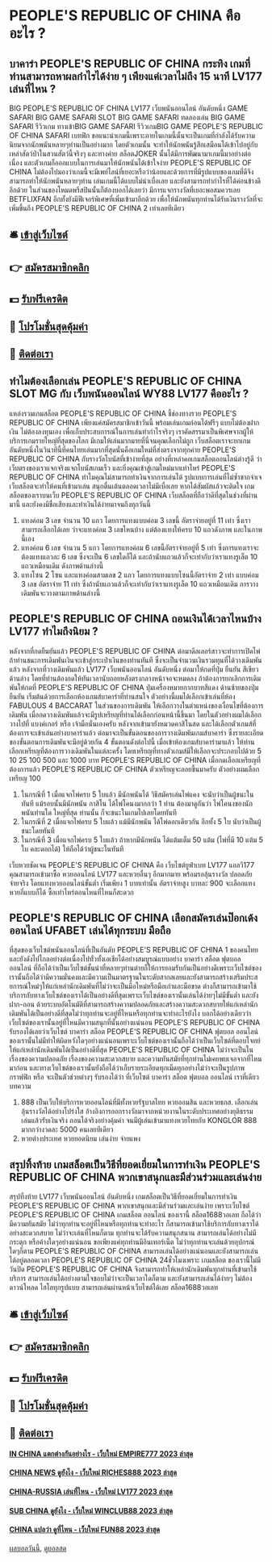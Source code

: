 # PEOPLE'S REPUBLIC OF CHINA คืออะไร ?
## บาคาร่า PEOPLE'S REPUBLIC OF CHINA กระทิง เกมที่ท่านสามารถหาผลกำไรได้ง่าย ๆ เพียงแค่เวลาไม่ถึง 15 นาที LV177 เล่นที่ไหน ?
BIG PEOPLE'S REPUBLIC OF CHINA LV177 เว็บพนันออนไลน์ อันดับหนึ่ง GAME SAFARI BIG GAME SAFARI SLOT BIG GAME SAFARI ทดลองเล่น BIG GAME SAFARI รีวิวเกม ทางเข้าBIG GAME SAFARI รีวิวเกมBIG GAME PEOPLE'S REPUBLIC OF CHINA SAFARI
เบทฟิก ขอแนะนำเกมนี้เพราะภายในเกมนี้นั้นจะเป็นเกมที่กำลังได้รับความนิยมจากนักพนันหลายๆท่านเป็นอย่างมาก โดยตัวเกมนั้น จะทำให้นักพนันรู้สึกเสมือนได้เข้าไปอยู่กับเหล่าสัตว์ป่าในสวนสัตว์นี้จริงๆ และทางค่าย สล็อตJOKER นั้นได้มีการพัฒนามาเกมนี้มาอย่างต่อเนื่อง และตัวเกมก็ออกแบบในการเล่นมาให้นักพนันได้เข้าใจง่าย PEOPLE'S REPUBLIC OF CHINA ไม่ต้องไปมองว่าเกมนี้จะมีเพย์ไลน์ที่เยอะหรือว่าน้อยและด้วยการที่มีรูปแบบของเกมที่ดีจึงสามารถทำให้นักพนันหลายๆท่าน เล่นเกมนี้ได้แบบไม่น่าเบื่อเลย และยังสามารถทำกำไรที่ได้ค่อนข้างดีอีกด้วย ในส่วนของโหมดพรีสปินนั้นก็ต้องบอกได้เลยว่า มีการแจกรางวัลที่เยอะพอสมควรเลย BETFLIXFAN อีกทั้งยังมีฟีเจอร์พิเศษที่เพิ่มเข้ามาอีกด้วย เพื่อให้นักพนันทุกท่านได้รับเงินรางวัลที่จะเพิ่มขึ้นถึง PEOPLE'S REPUBLIC OF CHINA 2 เท่าเลยทีเดียว

## 🛎 [เข้าสู่เว็บไซต์](https://bit.ly/3SdLNi2)
## 👉 [สมัครสมาชิกคลิก](https://bit.ly/3SdLNi2)
## 💵 [รับฟรีเครดิต](https://bit.ly/3dyRKHj)
## 👑 [โปรโมชั่นสุดคุ้มค่า](https://bit.ly/3dyRKHj)
## 📱 [ติดต่อเรา](https://bit.ly/3dyRKHj)

## ทำไมต้องเลือกเล่น PEOPLE'S REPUBLIC OF CHINA SLOT MG กับ เว็บพนันออนไลน์ WY88 LV177 คืออะไร ?
แหล่งรวมเกมสล็อต PEOPLE'S REPUBLIC OF CHINA ชี้ช่องทางรวย PEOPLE'S REPUBLIC OF CHINA เพียงแค่สมัครสมาชิกเข้าวันนี้ พร้อมเล่นเกมก่อนได้ฟรีๆ แบบไม่ต้องฝากเงิน ไม่ต้องลงทุนเอง เพื่อเก็บประสบการณ์ในการเล่นทำกำไรจริงๆ
เราคัดสรรมาเป็นพิเศษจากผู้ให้บริการเกมรายใหญ่ที่สุดของโลก มีเกมให้เล่นมากมายที่นี่จนคุณเลือกไม่ถูก เว็บสล็อตเราจะยกเกมอันดับหนึ่งในวินาทีนี้ที่คนไทยเล่นมากที่สุดนั่นคือเกมใหม่ที่ส่งตรงจากทุกค่าย PEOPLE'S REPUBLIC OF CHINA กับรางวัลโบนัสที่เข้าง่ายที่สุด อย่างที่เหล่าคอเกมสล็อตออนไลน์ต่างรู้ดี ว่าเว็บตรงของเราแจกจริงแจกโบนัสเกมเร็ว และยิ่งคุณเข้าสู่เกมใหม่มากเท่าไหร่ PEOPLE'S REPUBLIC OF CHINA ทำไมคุณไม่สามารถทำเงินจากการเล่นได้
รูปแบบการเล่นที่ไม่ซ้ำซากจำเจ เว็บสล็อตจะทำให้คนที่เข้ามาเล่น สนุกตื่นเต้นตลอดเวลาไม่มีเบื่อเลย หากได้สัมผัสแล้วจะติดใจ เกมสล็อตของเราบนเว็บ PEOPLE'S REPUBLIC OF CHINA เว็บสล็อตที่ถือว่าดีที่สุดในช่วงที่ผ่านมานี้ และยังคงมีชื่อเสียงและทำเงินได้ง่ายมาจนถึงทุกวันนี้
1. แทงค่อม 3 เลข จำนวน 10 แถว โดยการแทงแบบค่อม 3 เลขนี้ อัตราจ่ายอยู่ที่ 11 เท่า ซึ่งเราสามารถเลือกได้เลย ว่าจะแทงค่อม 3 เลขไหนบ้าง แต่ต้องแทงให้ครบ 10 แถวดังภาพ และในภาพนี้เอง
2. แทงค่อม 6 เลข จำนวน 5 แถว โดยการแทงค่อม 6 เลขนี้อัตราจ่ายอยู่ที่ 5 เท่า ซึ่งการแทงเราจะต้องแทงแถวละ 6 เลข ซึ่งจะเป็น 6 เลขใดก็ได้ และถ้านับแถวแล้วก็จะเท่ากับว่าเราแทงรูเล็ต 10 แถวเหมือนเดิม ดังภาพด้านล่างนี้
3. แทงโซน 2 โซน และแทงค่อมสามเลข 2 แถว โดยการแทงแบบโซนนี้อัตราจ่าย 2 เท่า แบบค่อม 3 เลข อัตราจ่าย 11 เท่า ซึ่งถ้านับแถวแล้วก็จะเท่ากับว่าเราแทงรูเล็ต 10 แถวเหมือนเดิม การวางเดิมพันจะวางตามภาพด้านล่างนี้

## PEOPLE'S REPUBLIC OF CHINA ถอนเงินได้เวลาไหนบ้าง LV177 ทำไมถึงนิยม ?
หลังจากที่กดยืนยันแล้ว PEOPLE'S REPUBLIC OF CHINA ต่อมาดีลเลอร์สาวจะทำการเปิดไพ่ ถ้าท่านชนะการเดิมพันเงินจะเข้าสู่กระเป๋าเงินของท่านทันที ซึ่งจะเป็นจำนวนเงินรวมทุนที่ได้วางเดิมพันแล้ว
หลังจากที่วางเดิมพันแล้ว LV177 เว็บพนันออนไลน์ อันดับหนึ่ง ต่อมาให้กดที่ปุ่ม ยืนยัน สีเขียวด้านล่าง โดยที่ท่านต้องกดให้ทันเวลานับถอยหลังตรงกลางหน้าจอจะหมดลง ถ้าต้องการยกเลิกการเดิมพันให้กดที่ PEOPLE'S REPUBLIC OF CHINA ปุ่มเครื่องหมายกากบาทสีแดง ด้านซ้ายของปุ่ม ยืนยัน
เริ่มต้นด้วยการเลือกห้องเกมส์บาคาร่าที่ท่านสนใจ ตัวอย่างนี้ผมได้เลือกเข้าเล่นที่ห้อง FABULOUS 4 BACCARAT
ในส่วนของการเดิมพัน ให้เลือกวางในตำแหน่งของเงื่อนไขที่ต้องการเดิมพัน เมื่อกดวางเดิมพันแล้วจะมีรูปเหรียญที่ท่านได้เลือกก่อนหน้านี้ขึ้นมา โดยในตัวอย่างผมได้เลือกวางไปที่ แบงค์เกอร์ หรือ เจ้ามือนั่นเองครับ
หลังจากเข้ามายังหมวดคาสิโนสด และได้เลือกตัวเกมส์ที่ต้องการจะเข้าเล่นอย่างบาคาร่าแล้ว ต่อมาจะเป็นขั้นตอนของการวางเดิมพันเกมส์บาคาร่า ซึ่งรายละเอียดของขั้นตอนการเดิมพันจะมีอยู่ด้วยกัน 4 ขั้นตอนดังต่อไปนี้
เมื่อเข้าห้องเกมส์บาคาร่ามาแล้ว ให้ท่านเลือกเหรียญที่ต้องการวางเดิมพันในแต่ละครั้ง โดยเหรียญที่ทางตัวเกมส์มีให้เลือกจะประกอบไปด้วย 5 10 25 100 500 และ 1000 บาท PEOPLE'S REPUBLIC OF CHINA เมื่อกดเลือกเหรียญที่ต้องการแล้ว PEOPLE'S REPUBLIC OF CHINA ตัวเหรียญจะลอยขึ้นมาครับ ตัวอย่างผมเลือกเหรียญ 100
1. ในกรณีที่ 1 เมื่อแจกไพ่ครบ 5 ใบแล้ว มีนักพนันได้ วิธีสมัครเล่นไพ่แคง จะนับว่าเป็นผู้ชนะในทันที แม้รอบนั้นมีนักพนัน กาสิโน ได้ไพ่โคนงมากกว่า 1 ท่าน ต้องมาดูกันว่า ไพ่โคนงของนักพนันท่านใด ใหญ่ที่สุด ท่านนั้น ก็จะชนะในเกมไปเลยโดยทันที
2. ในกรณีที่ 2 เมื่อแจกไพ่ครบ 5 ใบแล้ว แม้มีนักพนัน ได้ไพ่ดอกเดียวกัน อีกทั้ง 5 ใบ นับว่าเป็นผู้ชนะโดยทันที
3. ในกรณีที่ 3 เมื่อแจกไพ่ครบ 5 ใบแล้ว ถ้าหากมีนักพนัน ได้แต้มเต็ม 50 แต้ม (ไพ่ที่มี 10 แต้ม 5 ใบ คละดอกได้) ให้ถือได้ว่าผู้ชนะในทันที

เว็บหวยชัดเจน PEOPLE'S REPUBLIC OF CHINA คือ เว็บไซต์ยูฟ่าเบท LV177 แอลวี177 คุณสามารถเข้ามาซื้อ หวยออนไลน์ LV177 และหวยอื่นๆ อีกมากมาย พร้อมรอลุ้นรางวัล ปลอดภัย จ่ายจริง โดยแทงหวยออนไลน์ขั้นต่ำ เริ่มเพียง 1 บาทเท่านั้น อัตราจ่ายสูง บาทละ 900 จะเลือกแทงหวยกี่แบบก็ได้ ซื้อเท่าไหร่ตอนไหนที่ไหนก็สะดวก

## PEOPLE'S REPUBLIC OF CHINA เลือกสมัครเล่นป๊อกเด้งออนไลน์ UFABET เล่นได้ทุกระบบ มือถือ
ที่สุดของเว็บไซต์พนันออนไลน์ที่เป็นอันดับ PEOPLE'S REPUBLIC OF CHINA 1 ของคนไทยและยังดังไปไกลอย่างต่อเนื่องไปทั่วทั้งเอเชียได้อย่างสมบูรณ์แบบอย่าง บาคาร่า สล็อต ฟุตบอล ออนไลน์ ที่ถือได้ว่าเป็นเว็บไซต์ชั้นนำที่หลายๆท่านต่ายก็ให้การยอมรับกันเป็นอย่างดีเพราะเว็บไซต์ของเรานั้นถือได้ว่ามีความมั่นคงและมีความเป็นมาตรฐานในระดับสากลเลยและยังสามารถสร้างเสริมประสยการณ์ใหม่ๆให้แก่เหล่านักเดิมพันที่ไม่ว่าจะเป็นมือใหม่หรือมือเก่าและมือขาด ต่างก็สามารถเข้ามาใช้บริการกับทางเว็บไซต์ของเราได้เป็นอย่างดีที่สุดเพราะเว็บไซต์ของเรานั้นเล่นได้ง่ายๆไม่มีขั้นต่ำ และยัง ฝาก-ถอน ด้วยระบบอัตโนมัติที่สามารถสร้างความปลอดภัยและสร้างความสะดวกสบายให้แก่เหล่านักเดิมพันได้เป็นอย่างดีที่สุดไม่ว่าทุกท่านจะอยู่ที่ไหนหรือทุกท่านจะทำอะไรยังไง บอกได้อย่างเดียวว่า เว็บไซต์ของเรานั้นอยู่ที่ไหนมีความสนุกที่นั้นอย่างแน่นอน PEOPLE'S REPUBLIC OF CHINA รับรองได้เลยว่าเว็บไซต์ บาคาร่า สล็อต PEOPLE'S REPUBLIC OF CHINA ฟุตบอล ออนไลน์ ของเรานั้นไม่มีทำให้ผิดหวังใดๆอย่างแน่นอนเพราะเว็บไซต์ของเรานั้นถือได้ว่าเป็นเว็บไซต์ที่ตอบโจทย์ให้แก่เหล่านักเดิมพันได้เป็นอย่างดีที่สุด PEOPLE'S REPUBLIC OF CHINA ไม่ว่าจะเป็นในเรื่องของความปลอดภัย เรื่องของความสะดวกสบาย และความทันสมัยที่ทุกท่านไม่เคยพบเจอจากที่ไหนมาก่อน และทางเว็บไซต์ของเรานั้นยังถือได้ว่าเก็บรายระเอียดทุกเม็ดทุกอย่างไม่ว่าจะเป็นรูปภาพกราฟฟิก หรือ จะเป็นตัวช่วยต่างๆ รับรองได้ว่า ที่เว็บไซต์ บาคาร่า สล็อต ฟุตบอล ออนไลน์ เราที่เดียว
บทความ
1. 888 เป็นเว็บให้บริการหวยออนไลน์ที่มีทั้งหวยรัฐบาลไทย หวยออมสิน และหวยธกส. เลือกเล่นลุ้นรางวัลได้อย่างโปร่งใส อ้างอิงการออกรางวัลมาจากหน่วยงานในระดับประเทศอย่างยุติธรรม เล่นแล้วรับเงินจริง ถอนได้จริงอย่างคุ้มค่า จนมีผู้เล่นเข้ามาแทงหวยไทยกับ KONGLOR 888 มากกว่างวดละ 5000 คนเลยทีเดียว
2. หวยต่างประเทศ หวยยอดนิยม เล่นง่าย จ่ายแพง

## สรุปทิ้งท้าย เกมสล็อตเป็นวิธีที่ยอดเยี่ยมในการทำเงิน PEOPLE'S REPUBLIC OF CHINA พวกเขาสนุกและมีส่วนร่วมและเล่นง่าย
สรุปทิ้งท้าย LV177 เว็บพนันออนไลน์ อันดับหนึ่ง เกมสล็อตเป็นวิธีที่ยอดเยี่ยมในการทำเงิน PEOPLE'S REPUBLIC OF CHINA พวกเขาสนุกและมีส่วนร่วมและเล่นง่าย เพราะเว็บไซต์ PEOPLE'S REPUBLIC OF CHINA เกมสล็อต ออนไลน์ ของเรานี้ สล็อต1688วอเลท ถือได้ว่ามีความทันสมัย ไม่ว่าทุกท่านจะอยู่ที่ไหนหรือทุกท่านจะทำอะไร ก็สามารถเข้ามาใช้บริการกับทางเราได้อย่างสะดวกสบาย ไม่ว่าจะเล่นที่ไหนก็ตาม ทุกท่านจะได้รับความสนุกสนาน สามารถเล่นได้อย่างไม่มีกระตุก หรือค้างใดๆอย่างแน่นอน ขอเพียงแค่ทุกท่านมีอินเทอร์เน็ต ไม่ว่าทุกท่านจะเล่นด้วยอุปกรณ์ใดๆก็ตาม PEOPLE'S REPUBLIC OF CHINA สามารถเล่นได้อย่างแน่นอนและยังสามารถเล่นได้อยู่ตลอดเวลา PEOPLE'S REPUBLIC OF CHINA 24ชั่วโมงเพราะ เกมสล็อต ของเรานี้ไม่มีวันปิด PEOPLE'S REPUBLIC OF CHINA จึงสามารถทำให้เหล่านักเดิมพันทุกท่านที่เข้ามาใช้บริการ สามารถเล่นได้อย่างตามใจชอบไม่ว่าจะเป็นเวลาใดก็ตาม และยังสามารถเล่นได้ง่ายๆ ไม่ต้องดาวน์โหลด ไฮโลทุกรูปแบบ สามารถเล่นผ่านหน้าเว็บไซต์ได้เลย สล็อต1688วอเลท

## 🛎 [เข้าสู่เว็บไซต์](https://bit.ly/3SdLNi2)
## 👉 [สมัครสมาชิกคลิก](https://bit.ly/3SdLNi2)
## 💵 [รับฟรีเครดิต](https://bit.ly/3dyRKHj)
## 👑 [โปรโมชั่นสุดคุ้มค่า](https://bit.ly/3dyRKHj)
## 📱 [ติดต่อเรา](https://bit.ly/3dyRKHj)

#### [IN CHINA แตกต่างกันอย่างไร - เว็บใหม่ EMPIRE777 2023 ล่าสุด](https://atom.io/themes/in%20china%20แตกต่างกันอย่างไร%20-%20เว็บใหม่%20empire777%202023%20ล่าสุด)
#### [CHINA NEWS ดูยังไง - เว็บใหม่ RICHES888 2023 ล่าสุด](https://atom.io/themes/china%20news%20ดูยังไง%20-%20เว็บใหม่%20riches888%202023%20ล่าสุด)
#### [CHINA-RUSSIA เล่นที่ไหน - เว็บใหม่ LV177 2023 ล่าสุด](https://atom.io/themes/china-russia%20เล่นที่ไหน%20-%20เว็บใหม่%20lv177%202023%20ล่าสุด)
#### [SUB CHINA ดูยังไง - เว็บใหม่ WINCLUB88 2023 ล่าสุด](https://atom.io/themes/sub%20china%20ดูยังไง%20-%20เว็บใหม่%20winclub88%202023%20ล่าสุด)
#### [CHINA แปลว่า ดูที่ไหน - เว็บใหม่ FUN88 2023 ล่าสุด](https://atom.io/themes/china%20แปลว่า%20ดูที่ไหน%20-%20เว็บใหม่%20fun88%202023%20ล่าสุด)

[ผลบอลวันนี้](https://siamsport.tv "ผลบอลวันนี้"), [ดูบอลสด](https://siamsport.tv/ดูบอลสด "ดูบอลสด")